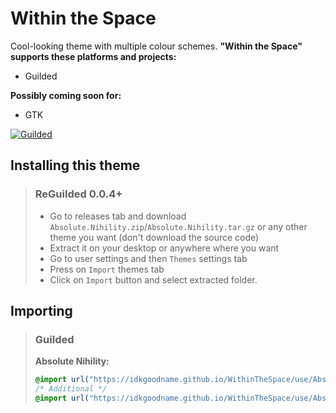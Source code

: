 # Within the Space

Cool-looking theme with multiple colour schemes.
**"Within the Space" supports these platforms and projects:**
- Guilded

**Possibly coming soon for:**
- GTK

[![Guilded](https://raw.githubusercontent.com/IdkGoodName/WithinTheSpace/main/screenshots/Guilded.png)](https://guilded.gg/)

## Installing this theme

> ### ReGuilded 0.0.4+
> - Go to releases tab and download `Absolute.Nihility.zip`/`Absolute.Nihility.tar.gz` or any other theme you want (don't download the source code)
> - Extract it on your desktop or anywhere where you want
> - Go to user settings and then `Themes` settings tab
> - Press on `Import` themes tab
> - Click on `Import` button and select extracted folder.

## Importing

> ### Guilded
> **Absolute Nihility:**
> ```css
> @import url("https://idkgoodname.github.io/WithinTheSpace/use/AbsoluteNihility/guilded.css");
> /* Additional */
> @import url("https://idkgoodname.github.io/WithinTheSpace/use/AbsoluteNihility/guilded-code.css");
> ```
